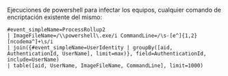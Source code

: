 Ejecuciones de powershell para infectar los equipos, cualquier comando de encriptación existente del mismo:

```
#event_simpleName=ProcessRollup2
| ImageFileName=/\\powershell\.exe/i CommandLine=/\s-[e^]{1,2}[ncodema^]+\s/i
| join({#event_simpleName=UserIdentity | groupBy([aid, AuthenticationId, UserName], limit=max)}, field=AuthenticationId, include=UserName)
| table([aid, UserName, ImageFileName, CommandLine], limit=1000)
```
